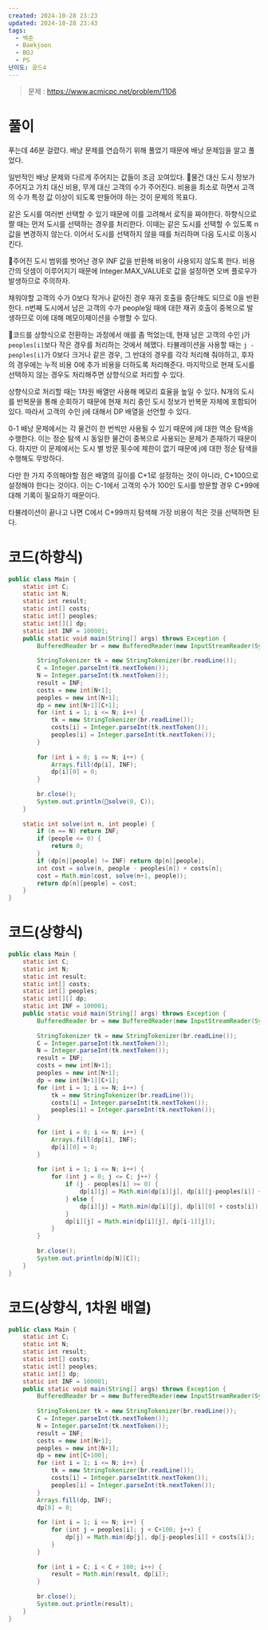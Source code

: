 ```yaml
---
created: 2024-10-28 23:23
updated: 2024-10-28 23:43
tags:
  - 백준
  - Baekjoon
  - BOJ
  - PS
난이도: 골드4
---
```

> 문제 : https://www.acmicpc.net/problem/1106

# 풀이
푸는데 46분 걸렸다.
배낭 문제를 연습하기 위해 풀었기 때문에 배낭 문제임을 알고 풀었다.

일반적인 배낭 문제와 다르게 주어지는 값들이 조금 꼬여있다.
물건 대신 도시 정보가 주어지고 가치 대신 비용, 무게 대신 고객의 수가 주어진다.
비용을 최소로 하면서 고객의 수가 특정 값 이상이 되도록 만들어야 하는 것이 문제의 목표다.

같은 도시를 여러번 선택할 수 있기 때문에 이를 고려해서 로직을 짜야한다.
하향식으로 짤 때는 먼저 도시를 선택하는 경우를 처리한다. 이때는 같은 도시를 선택할 수 있도록 n 값을 변경하지 않는다.
이어서 도시를 선택하지 않을 때를 처리하며 다음 도시로 이동시킨다.

주어진 도시 범위를 벗어난 경우 INF 값을 반환해 비용이 사용되지 않도록 한다. 비용 간의 덧셈이 이루어지기 때문에 Integer.MAX_VALUE로 값을 설정하면 오버 플로우가 발생하므로 주의하자.

채워야할 고객의 수가 0보다 작거나 같아진 경우 재귀 호출을 중단해도 되므로 0을 반환한다.
n번째 도시에서 남은 고객의 수가 people일 때에 대한 재귀 호출이 중복으로 발생하므로 이에 대해 메모이제이션을 수행할 수 있다.

코드를 상향식으로 전환하는 과정에서 애를 좀 먹었는데, 현재 남은 고객의 수인 j가 `peoples[i]`보다 작은 경우를 처리하는 것에서 헤맸다.
타뷸레이션을 사용할 때는 `j - peoples[i]`가 0보다 크거나 같은 경우, 그 반대의 경우를 각각 처리해 줘야하고, 후자의 경우에는 누적 비용 0에 추가 비용을 더하도록 처리해준다.
마지막으로 현재 도시를 선택하지 않는 경우도 처리해주면 상향식으로 처리할 수 있다.

상향식으로 처리할 때는 1차원 배열만 사용해 메모리 효율을 높일 수 있다.
N개의 도시를 반복문을 통해 순회하기 때문에 현재 처리 중인 도시 정보가 반복문 자체에 포함되어 있다. 따라서 고객의 수인 j에 대해서 DP 배열을 선언할 수 있다.

0-1 배낭 문제에서는 각 물건이 한 번씩만 사용될 수 있기 때문에 j에 대한 역순 탐색을 수행한다. 이는 정순 탐색 시 동일한 물건이 중복으로 사용되는 문제가 존재하기 때문이다. 하지만 이 문제에서는 도시 별 방문 횟수에 제한이 없기 때문에 j에 대한 정순 탐색을 수행해도 무방하다.

다만 한 가지 주의해야할 점은 배열의 길이를 C+1로 설정하는 것이 아니라, C+100으로 설정해야 한다는 것이다.
이는 C-1에서 고객의 수가 100인 도시를 방문할 경우 C+99에 대해 기록이 필요하기 때문이다.

타뷸레이션이 끝나고 나면 C에서 C+99까지 탐색해 가장 비용이 적은 것을 선택하면 된다.
# 코드(하향식)
```java
public class Main {  
    static int C;  
    static int N;  
    static int result;  
    static int[] costs;  
    static int[] peoples;  
    static int[][] dp;  
    static int INF = 100001;  
    public static void main(String[] args) throws Exception {  
        BufferedReader br = new BufferedReader(new InputStreamReader(System.in));  
  
        StringTokenizer tk = new StringTokenizer(br.readLine());  
        C = Integer.parseInt(tk.nextToken());  
        N = Integer.parseInt(tk.nextToken());  
        result = INF;  
        costs = new int[N+1];  
        peoples = new int[N+1];  
        dp = new int[N+1][C+1];  
        for (int i = 1; i <= N; i++) {  
            tk = new StringTokenizer(br.readLine());  
            costs[i] = Integer.parseInt(tk.nextToken());  
            peoples[i] = Integer.parseInt(tk.nextToken());  
        }  
        
        for (int i = 0; i <= N; i++) {  
            Arrays.fill(dp[i], INF);  
            dp[i][0] = 0;  
        }  
  
        br.close();  
        System.out.println(solve(0, C));  
    }  
  
    static int solve(int n, int people) {  
        if (n == N) return INF;  
        if (people <= 0) {  
            return 0;  
        }  
        if (dp[n][people] != INF) return dp[n][people];  
        int cost = solve(n, people - peoples[n]) + costs[n];  
        cost = Math.min(cost, solve(n+1, people));  
        return dp[n][people] = cost;  
    }  
}
```
# 코드(상향식)
```java
public class Main {  
    static int C;  
    static int N;  
    static int result;  
    static int[] costs;  
    static int[] peoples;  
    static int[][] dp;  
    static int INF = 100001;  
    public static void main(String[] args) throws Exception {  
        BufferedReader br = new BufferedReader(new InputStreamReader(System.in));  
  
        StringTokenizer tk = new StringTokenizer(br.readLine());  
        C = Integer.parseInt(tk.nextToken());  
        N = Integer.parseInt(tk.nextToken());  
        result = INF;  
        costs = new int[N+1];  
        peoples = new int[N+1];  
        dp = new int[N+1][C+1];  
        for (int i = 1; i <= N; i++) {  
            tk = new StringTokenizer(br.readLine());  
            costs[i] = Integer.parseInt(tk.nextToken());  
            peoples[i] = Integer.parseInt(tk.nextToken());  
        }  
        
        for (int i = 0; i <= N; i++) {  
            Arrays.fill(dp[i], INF);  
            dp[i][0] = 0;  
        }  
  
        for (int i = 1; i <= N; i++) {  
            for (int j = 0; j <= C; j++) {  
                if (j - peoples[i] >= 0) {  
                    dp[i][j] = Math.min(dp[i][j], dp[i][j-peoples[i]] + costs[i]);  
                } else {  
                    dp[i][j] = Math.min(dp[i][j], dp[i][0] + costs[i]);  
                }  
                dp[i][j] = Math.min(dp[i][j], dp[i-1][j]);  
            }  
        }  
  
        br.close();  
        System.out.println(dp[N][C]);  
    }  
}
```
# 코드(상향식, 1차원 배열)
```java
public class Main {  
    static int C;  
    static int N;  
    static int result;  
    static int[] costs;  
    static int[] peoples;  
    static int[] dp;  
    static int INF = 100001;  
    public static void main(String[] args) throws Exception {  
        BufferedReader br = new BufferedReader(new InputStreamReader(System.in));  
  
        StringTokenizer tk = new StringTokenizer(br.readLine());  
        C = Integer.parseInt(tk.nextToken());  
        N = Integer.parseInt(tk.nextToken());  
        result = INF;  
        costs = new int[N+1];  
        peoples = new int[N+1];  
        dp = new int[C+100];  
        for (int i = 1; i <= N; i++) {  
            tk = new StringTokenizer(br.readLine());  
            costs[i] = Integer.parseInt(tk.nextToken());  
            peoples[i] = Integer.parseInt(tk.nextToken());  
        }  
        Arrays.fill(dp, INF);  
        dp[0] = 0;  
  
        for (int i = 1; i <= N; i++) {  
            for (int j = peoples[i]; j < C+100; j++) {  
                dp[j] = Math.min(dp[j], dp[j-peoples[i]] + costs[i]);  
            }  
        }  
  
        for (int i = C; i < C + 100; i++) {  
            result = Math.min(result, dp[i]);  
        }  
  
        br.close();  
        System.out.println(result);  
    }  
}
```